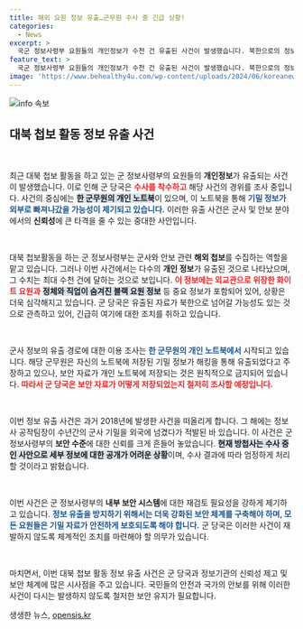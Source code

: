 ```yaml
---
title: 해외 요원 정보 유출…군무원 수사 중 긴급 상황!
categories:
  - News
excerpt: >
  국군 정보사령부 요원들의 개인정보가 수천 건 유출된 사건이 발생했습니다. 북한으로의 정보 유출 가능성이 제기되며, 관련 요원 일부가 귀국하는 상황입니다. 이번 사안은 군 긴급 수사 중이며, 보안 준수와 해킹 주장에 대한 진상이 밝혀질지 주목됩니다.
feature_text: >
  국군 정보사령부 요원들의 개인정보가 수천 건 유출된 사건이 발생했습니다. 북한으로의 정보 유출 가능성이 제기되며, 관련 요원 일부가 귀국하는 상황입니다. 이번 사안은 군 긴급 수사 중이며, 보안 준수와 해킹 주장에 대한 진상이 밝혀질지 주목됩니다.
image: 'https://www.behealthy4u.com/wp-content/uploads/2024/06/koreanews.jpg'
---
```


<p><img src="https://www.behealthy4u.com/wp-content/uploads/2024/06/koreanews.jpg" alt="info 속보" /></p>

<h2 data-ke-size="size26">대북 첩보 활동 정보 유출 사건</h2>

<p data-ke-size="size16">&nbsp;</p>

<p>최근 대북 첩보 활동을 하고 있는 군 정보사령부의 요원들의 <b>개인정보</b>가 유출되는 사건이 발생했습니다. 이로 인해 군 당국은 <b><span style="color: #ee2323;">수사를 착수하고</span></b> 해당 사건의 경위를 조사 중입니다. 사건의 중심에는 <b><span style="background-color: #21538527;">한 군무원의 개인 노트북</span></b>이 있으며, 이 노트북을 통해 <b><span style="color: #1a5490;">기밀 정보가 외부로 빠져나갔을 가능성이 제기되고 있습니다.</span></b> 이러한 유출 사건은 군사 및 안보 분야에서의 <b>신뢰성</b>에 큰 타격을 줄 수 있는 중대한 사안입니다.</p>

<p data-ke-size="size16">&nbsp;</p>

<p>대북 첩보활동을 하는 군 정보사령부는 군사와 안보 관련 <b>해외 첩보</b>를 수집하는 역할을 맡고 있습니다. 그러나 이번 사건에서는 다수의 <b>개인 정보</b>가 유출된 것으로 나타났으며, 그 수치는 최대 수천 건에 달하는 것으로 보입니다. <b><span style="color: #ee2323;">이 정보에는 외교관으로 위장한 화이트 요원과</span></b> <b><span style="background-color: #21538527;">정체와 직업이 숨겨진 블랙 요원 정보</span></b> 등 중요 정보가 포함되어 있어, 상황은 더욱 심각해지고 있습니다. 군 당국은 유출된 자료가 북한으로 넘어갈 가능성도 있는 것으로 관측하고 있어, 긴급히 여기에 대한 조치를 취하고 있습니다.</p>

<p data-ke-size="size16">&nbsp;</p>

<p>군사 정보의 유출 경로에 대한 이용 조사는 <b><span style="color: #1a5490;">한 군무원의 개인 노트북에서</span></b> 시작되고 있습니다. 해당 군무원은 자신의 노트북에 저장된 기밀 정보가 해킹을 통해 유출되었다고 주장하고 있으나, 보안 자료가 개인 노트북에 저장되는 것은 원칙적으로 금지되어 있습니다. <b><span style="color: #ee2323;">따라서 군 당국은 보안 자료가 어떻게 저장되었는지 철저히 조사할 예정입니다.</span></b></p>

<p data-ke-size="size16">&nbsp;</p>

<p>이번 정보 유출 사건은 과거 2018년에 발생한 사건을 떠올리게 합니다. 그 해에는 정보사 공작팀장이 수년간의 군사 기밀을 외국에 넘겼다가 적발된 바 있습니다. 이 사건은 군 정보사령부의 <b>보안 수준</b>에 대한 신뢰를 크게 흔들어 놓았습니다. <b><span style="background-color: #21538527;">현재 방첩사는 수사 중인 사안으로 세부 정보에 대한 공개가 어려운 상황</span></b>이며, 수사 결과에 따라 엄정하게 처리할 것이라고 밝혔습니다.</p>

<p data-ke-size="size16">&nbsp;</p>

<p>이번 사건은 군 정보사령부의 <b>내부 보안 시스템</b>에 대한 재검토 필요성을 강하게 제기하고 있습니다. <b><span style="color: #1a5490;">정보 유출을 방지하기 위해서는 더욱 강화된 보안 체계를 구축해야 하며, 모든 요원들은 기밀 자료가 안전하게 보호되도록 해야 합니다.</span></b> 군 당국은 이러한 사건이 재발하지 않도록 체계적인 조치를 마련해야 할 의무가 있습니다. </p>

<p data-ke-size="size16">&nbsp;</p>

<p>마치면서, 이번 대북 첩보 활동 정보 유출 사건은 군 당국과 정보기관의 신뢰성 제고 및 보안 체계에 많은 시사점을 주고 있습니다. 국민들의 안전과 국가의 안보를 위해 이러한 사건이 다시는 발생하지 않도록 철저한 보안 유지가 필요합니다.</p>
생생한 뉴스, <a href="https://opensis.kr" rel="dofollow">opensis.kr</a>


